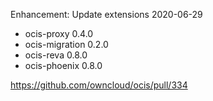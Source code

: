 Enhancement: Update extensions 2020-06-29

- ocis-proxy 0.4.0
- ocis-migration 0.2.0
- ocis-reva 0.8.0
- ocis-phoenix 0.8.0

https://github.com/owncloud/ocis/pull/334
